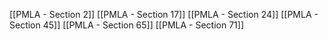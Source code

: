 [[PMLA - Section 2]]
[[PMLA - Section 17]]
[[PMLA - Section 24]]
[[PMLA - Section 45]]
[[PMLA - Section 65]]
[[PMLA - Section 71]]